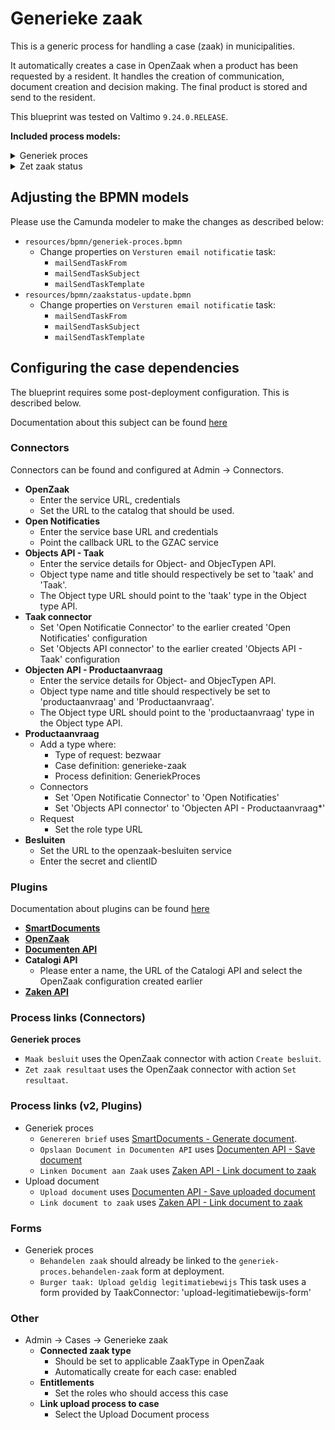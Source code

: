 # Generieke zaak
This is a generic process for handling a case (zaak) in municipalities.

It automatically creates a case in OpenZaak when a product has been requested by a resident. It handles the creation of communication, document creation and decision making. The final product is stored and send to the resident.

This blueprint was tested on Valtimo `9.24.0.RELEASE`.

**Included process models:**
<details>
  <summary>Generiek proces</summary>
  <img src="generiek-proces.png" alt="Generiek proces"/>
</details>
<details>
  <summary>Zet zaak status</summary>
  <img src="zaakstatus-update.png" alt="Zet zaak status"/>
</details>

## Adjusting the BPMN models
Please use the Camunda modeler to make the changes as described below:  
* `resources/bpmn/generiek-proces.bpmn`
  * Change properties on `Versturen email notificatie` task:
    * `mailSendTaskFrom`
    * `mailSendTaskSubject`
    * `mailSendTaskTemplate`
* `resources/bpmn/zaakstatus-update.bpmn`
  * Change properties on `Versturen email notificatie` task:
    * `mailSendTaskFrom`
    * `mailSendTaskSubject`
    * `mailSendTaskTemplate`

## Configuring the case dependencies
The blueprint requires some post-deployment configuration. This is described below.

Documentation about this subject can be found [here](https://docs.valtimo.nl/using-valtimo)
### Connectors
Connectors can be found and configured at Admin -> Connectors.
* **OpenZaak**
  * Enter the service URL, credentials
  * Set the URL to the catalog that should be used.
* **Open Notificaties**
  * Enter the service base URL and credentials 
  * Point the callback URL to the GZAC service
* **Objects API - Taak**
  * Enter the service details for Object- and ObjecTypen API. 
  * Object type name and title should respectively be set to 'taak' and 'Taak'.
  * The Object type URL should point to the 'taak' type in the Object type API.
* **Taak connector**
  * Set 'Open Notificatie Connector' to the earlier created 'Open Notificaties' configuration
  * Set 'Objects API connector' to the earlier created 'Objects API - Taak' configuration
* **Objecten API - Productaanvraag**
  * Enter the service details for Object- and ObjecTypen API.
  * Object type name and title should respectively be set to 'productaanvraag' and 'Productaanvraag'.
  * The Object type URL should point to the 'productaanvraag' type in the Object type API.
* **Productaanvraag**
  * Add a type where:
    * Type of request: bezwaar
    * Case definition: generieke-zaak
    * Process definition: GeneriekProces
  * Connectors
    * Set 'Open Notificatie Connector' to 'Open Notificaties'
    * Set 'Objects API connector' to 'Objecten API - Productaanvraag*'
  * Request
    * Set the role type URL
* **Besluiten**
  * Set the URL to the openzaak-besluiten service
  * Enter the secret and clientID

### Plugins
Documentation about plugins can be found [here](https://docs.valtimo.nl/using-valtimo/plugins)
* [**SmartDocuments**](https://docs.valtimo.nl/using-valtimo/plugins/configure-smartdocuments-plugin#configure-the-plugin)
* [**OpenZaak**](https://docs.valtimo.nl/using-valtimo/plugins/configure-openzaak-plugin#configuring-the-plugin)
* [**Documenten API**](https://docs.valtimo.nl/using-valtimo/plugins/configure-documenten-api-plugin#configure-the-plugin)
* **Catalogi API**
  * Please enter a name, the URL of the Catalogi API and select the OpenZaak configuration created earlier
* [**Zaken API**](https://docs.valtimo.nl/using-valtimo/plugins/configure-zaken-api-plugin#configure-the-plugin)


### Process links (Connectors)
**Generiek proces**
* `Maak besluit` uses the OpenZaak connector with action `Create besluit`.
* `Zet zaak resultaat` uses the OpenZaak connector with action `Set resultaat`.

### Process links (v2, Plugins)
* Generiek proces
  * `Genereren brief` uses [SmartDocuments - Generate document](https://docs.valtimo.nl/using-valtimo/plugins/configure-smartdocuments-plugin#generate-document).
  * `Opslaan Document in Documenten API` uses [Documenten API - Save document](https://docs.valtimo.nl/using-valtimo/plugins/configure-documenten-api-plugin#save-document)
  * `Linken Document aan Zaak` uses [Zaken API - Link document to zaak](https://docs.valtimo.nl/using-valtimo/plugins/configure-zaken-api-plugin#link-document-to-zaak)
* Upload document
  * `Upload document` uses [Documenten API - Save uploaded document](https://docs.valtimo.nl/using-valtimo/plugins/configure-documenten-api-plugin#save-uploaded-document)
  * `Link document to zaak` uses [Zaken API - Link document to zaak](https://docs.valtimo.nl/using-valtimo/plugins/configure-zaken-api-plugin#link-document-to-zaak)

### Forms
* Generiek proces
  * `Behandelen zaak` should already be linked to the `generiek-proces.behandelen-zaak` form at deployment.
  * `Burger taak: Upload geldig legitimatiebewijs` This task uses a form provided by TaakConnector: 'upload-legitimatiebewijs-form'

### Other
* Admin -> Cases -> Generieke zaak 
  * **Connected zaak type**
    * Should be set to applicable ZaakType in OpenZaak
    * Automatically create for each case: enabled
  * **Entitlements**
    * Set the roles who should access this case
  * **Link upload process to case**
    * Select the Upload Document process
